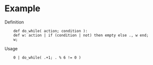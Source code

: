# Example
Definition

        def do_while( action; condition ): 
        def w: action | if (condition | not) then empty else ., w end;
        w;
Usage

        0 | do_while( .+1; . % 6 != 0 )        